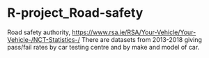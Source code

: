 # R-project_Road-safety

Road safety authority, https://www.rsa.ie/RSA/Your-Vehicle/Your-Vehicle-/NCT-Statistics-/ There are datasets from 2013-2018 giving pass/fail rates by car testing centre and by make and model of car.
